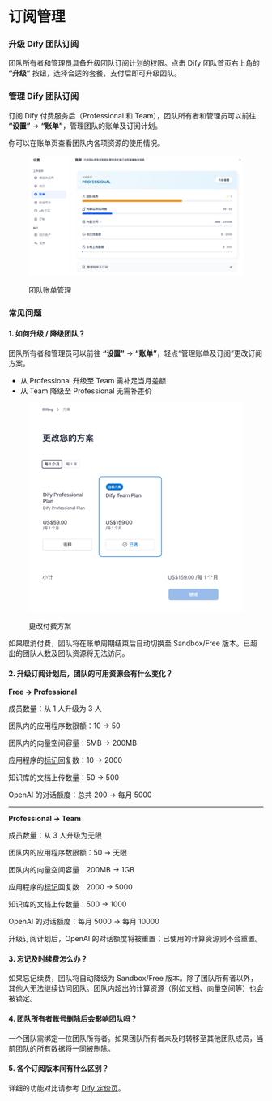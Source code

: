 # 订阅管理

### 升级 Dify 团队订阅

团队所有者和管理员具备升级团队订阅计划的权限。点击 Dify 团队首页右上角的 **“升级”** 按钮，选择合适的套餐，支付后即可升级团队。

### 管理 Dify 团队订阅

订阅 Dify 付费服务后（Professional 和 Team），团队所有者和管理员可以前往 **“设置”** → **“账单”**，管理团队的账单及订阅计划。

你可以在账单页查看团队内各项资源的使用情况。

<figure><img src="../../.gitbook/assets/image (5).png" alt=""><figcaption><p>团队账单管理</p></figcaption></figure>

### 常见问题

#### 1. 如何升级 / 降级团队？

团队所有者和管理员可以前往 **“设置”** → **“账单”**，轻点“管理账单及订阅”更改订阅方案。

* 从 Professional 升级至 Team 需补足当月差额
* 从 Team 降级至 Professional 无需补差价

<figure><img src="../../.gitbook/assets/image (6).png" alt=""><figcaption><p>更改付费方案</p></figcaption></figure>

如果取消付费，团队将在账单周期结束后自动切换至 Sandbox/Free 版本。已超出的团队人数及团队资源将无法访问。

#### 2. 升级订阅计划后，团队的可用资源会有什么变化？

**Free → Professional**

成员数量：从 1 人升级为 3 人

团队内的应用程序数限额：10 → 50

团队内的向量空间容量：5MB → 200MB

应用程序的[标记](https://docs.dify.ai/v/zh-hans/guides/biao-zhu/logs)回复数：10 → 2000

知识库的文档上传数量：50 → 500

OpenAI  的对话额度：总共 200 → 每月 5000

***

**Professional → Team**

成员数量：从 3 人升级为无限

团队内的应用程序数限额：50 → 无限

团队内的向量空间容量：200MB → 1GB

应用程序的[标记](https://docs.dify.ai/v/zh-hans/guides/biao-zhu/logs)回复数：2000 → 5000

知识库的文档上传数量：500 → 1000

OpenAI  的对话额度：每月 5000 → 每月 10000

升级订阅计划后，OpenAI 的对话额度将被重置；已使用的计算资源则不会重置。

#### 3. 忘记及时续费怎么办？

如果忘记续费，团队将自动降级为 Sandbox/Free 版本。除了团队所有者以外，其他人无法继续访问团队。团队内超出的计算资源（例如文档、向量空间等）也会被锁定。

#### 4. 团队所有者账号删除后会影响团队吗？

一个团队需绑定一位团队所有者。如果团队所有者未及时转移至其他团队成员，当前团队的所有数据将一同被删除。

#### 5. 各个订阅版本间有什么区别？

详细的功能对比请参考 [Dify 定价页](https://dify.ai/pricing)。
